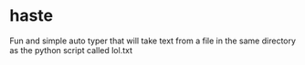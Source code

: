 # haste
Fun and simple auto typer that will take text from a file in the same directory as the python script called lol.txt